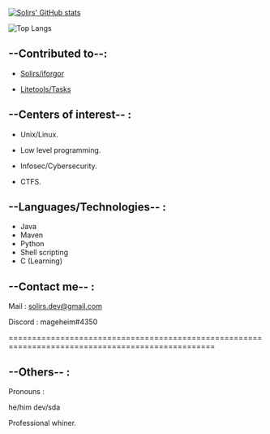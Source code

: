 
[![Solirs' GitHub stats](https://github-readme-stats.vercel.app/api?username=Solirs&theme=radical&count_private=true)](https://github.com/anuraghazra/github-readme-stats)

![Top Langs](https://github-readme-stats.vercel.app/api/top-langs/?username=Solirs&theme=radical)

## --Contributed to--:

- [Solirs/iforgor](https://github.com/Solirs/iforgor)

- [Litetools/Tasks](https://github.com/Litetools/Tasks)


## --Centers of interest-- :

- Unix/Linux.

- Low level programming.

- Infosec/Cybersecurity.

- CTFS.


## --Languages/Technologies-- :

- Java
- Maven
- Python
- Shell scripting
- C (Learning)


## --Contact me-- : 

Mail : solirs.dev@gmail.com

Discord : mageheim#4350


==================================================================================================

## --Others-- :

Pronouns : 

he/him
dev/sda



Professional whiner.
